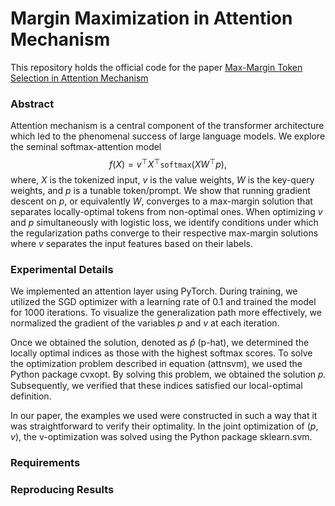# Margin Maximization in Attention Mechanism
This repository holds the official code for the paper [Max-Margin Token Selection in Attention Mechanism](https://arxiv.org/pdf/2306.13596v1.pdf)

### Abstract
Attention mechanism is a central component of the transformer architecture which led to the phenomenal success of large language models. We explore the seminal softmax-attention model 
$$f(X)=v^\top X^\top \texttt{softmax}(X W^\top p),$$
where, $X$ is the tokenized input, $v$ is the value weights, $W$ is the key-query weights, and $p$ is a tunable token/prompt. We show that running gradient descent on $p$, or equivalently $W$, converges to a max-margin solution that separates locally-optimal tokens from non-optimal ones. When optimizing $v$ and $p$ simultaneously with logistic loss, we identify conditions under which the regularization paths converge to their respective max-margin solutions where $v$ separates the input features based on their labels.  

### Experimental Details
We implemented an attention layer using PyTorch. During training, we utilized the SGD optimizer with a learning rate of 0.1 and trained the model for 1000 iterations. To visualize the generalization path more effectively, we normalized the gradient of the variables $p$ and $v$ at each iteration.

Once we obtained the solution, denoted as $\hat{p}$ (p-hat), we determined the locally optimal indices as those with the highest softmax scores. To solve the optimization problem described in equation (attnsvm), we used the Python package cvxopt. By solving this problem, we obtained the solution 𝑝. Subsequently, we verified that these indices satisfied our local-optimal definition.

In our paper, the examples we used were constructed in such a way that it was straightforward to verify their optimality. In the joint optimization of $(p,v)$, the v-optimization was solved using the Python package sklearn.svm.

### Requirements 



### Reproducing Results 
